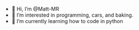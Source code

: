 - 👋 Hi, I’m @Matt-MR
- 👀 I’m interested in programming, cars, and baking.
- 🌱 I’m currently learning how to code in python


<!---
Matt-MR/Matt-MR is a ✨ special ✨ repository because its `README.md` (this file) appears on your GitHub profile.
You can click the Preview link to take a look at your changes.
--->
